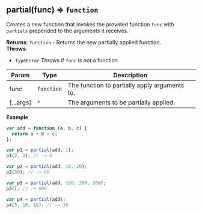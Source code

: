 <a name="partial"></a>

## partial(func) ⇒ <code>function</code>
Creates a new function that invokes the provided function `func` with `partials` prepended to the arguments it receives.

**Returns**: <code>function</code> - Returns the new partially applied function.  
**Throws**:

- <code>TypeError</code> Throws if `func` is not a function.


| Param | Type | Description |
| --- | --- | --- |
| func | <code>function</code> | The function to partially apply arguments to. |
| [...args] | <code>\*</code> | The arguments to be partially applied. |

**Example**  
```js
var add = function (a, b, c) {
  return a + b + c;
};

var p1 = partial(add, 1);
p1(2, 3); // -> 6

var p2 = partial(add, 10, 20);
p2(30); // -> 60

var p3 = partial(add, 100, 200, 300);
p3(); // -> 600

var p4 = partial(add);
p4(5, 10, 15); // -> 30
```